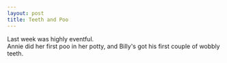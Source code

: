 ```yaml
--- 
layout: post
title: Teeth and Poo
---
```

Last week was highly eventful. <br />Annie did her first poo in her potty, and Billy's got his first couple of wobbly teeth.<br />
